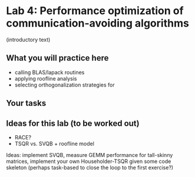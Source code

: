 # Lab 4: Performance optimization of communication-avoiding algorithms

(introductory text)

## What you will practice here

- calling BLAS/lapack routines
- applying roofline analysis
- selecting orthogonalization strategies for 


## Your tasks

## Ideas for this lab (to be worked out)

- RACE?
- TSQR vs. SVQB + roofline model


Ideas: implement SVQB, measure GEMM performance for tall-skinny matrices,
implement your own Householder-TSQR given some code skeleton
(perhaps task-based to close the loop to the first exercise?)


